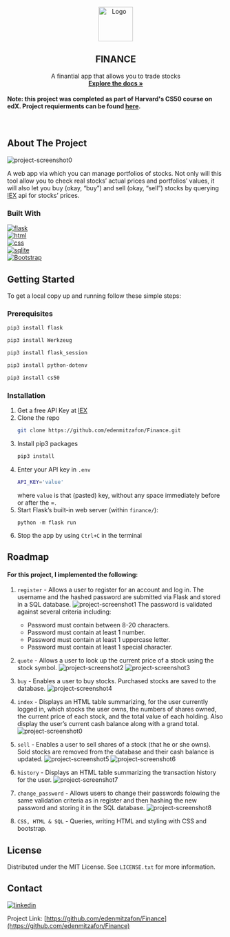 <br />
<div align="center">
  <a href="https://github.com/edenmitzafon/Finance.git">
    <img src="static/icon.png" alt="Logo" width="80" height="80">
  </a>


<h2 align="center">FINANCE</h2>

  <p align="center">
    A finantial app that allows you to trade stocks
    <br />
    <a href="https://github.com/edenmitzafon/Finance.git"><strong>Explore the docs »</strong></a>
  </p>
</div>

#### **Note:** this project was completed as part of Harvard's CS50 course on edX. Project requierments can be found [here](https://cs50.harvard.edu/x/2022/psets/9/).
<br>

## About The Project
![project-screenshot0]

A web app via which you can manage portfolios of stocks. Not only will this tool allow you to check real stocks’ actual prices and portfolios’ values, it will also let you buy (okay, “buy”) and sell (okay, “sell”) stocks by querying [IEX](https://iexcloud.io/) api for stocks’ prices.
<br>

### Built With

[![flask][flask.com]][flask-url]  
[![html][html.com]][html-url]  
[![css][css.com]][css-url]  
[![sqlite][sqlite.com]][sqlite-url]  
[![Bootstrap][Bootstrap.com]][Bootstrap-url]  

## Getting Started
To get a local copy up and running follow these simple steps:
### Prerequisites

```sh
pip3 install flask
```
```sh
pip3 install Werkzeug
```
```sh
pip3 install flask_session
```
```sh
pip3 install python-dotenv
```
```sh
pip3 install cs50
```
### Installation

1. Get a free API Key at [IEX](https://iexcloud.io/)
2. Clone the repo
   ```sh
   git clone https://github.com/edenmitzafon/Finance.git
   ```
3. Install pip3 packages
   ```sh
   pip3 install
   ```
4. Enter your API key in `.env`
   ```sh
   API_KEY='value'
   ```
   where `value` is that (pasted) key, without any space immediately before or after the =.
5. Start Flask’s built-in web server (within `finance/`):
    ```
    python -m flask run
    ```
6. Stop the app by using `Ctrl+C` in the terminal

## Roadmap
#### For this project, I implemented the following:

1. `register` - Allows a user to register for an account and log in. The username and the hashed password are submitted via Flask and stored in a SQL database.
![project-screenshot1]
The password is validated against several criteria including:

    * Password must contain between 8-20 characters.
    * Password must contain at least 1 number.
    * Password must contain at least 1 uppercase letter.
    * Password must contain at least 1 special character.
1. `quote` - Allows a user to look up the current price of a stock using the stock symbol.
![project-screenshot2]
![project-screenshot3]
1. `buy` - Enables a user to buy stocks. Purchased stocks are saved to the database.
![project-screenshot4]
1. `index` - Displays an HTML table summarizing, for the user currently logged in, which stocks the user owns, the numbers of shares owned, the current price of each stock, and the total value of each holding. Also display the user’s current cash balance along with a grand total.
![project-screenshot0]
1. `sell` -  Enables a user to sell shares of a stock (that he or she owns). Sold stocks are removed from the database and their cash balance is updated.
![project-screenshot5]
![project-screenshot6]
1. `history` - Displays an HTML table summarizing the transaction history for the user.
![project-screenshot7]
1. `change_password` - Allows users to change their passwords folowing the same validation criteria as in register and then hashing the new password and storing it in the SQL database.
![project-screenshot8]
1. `CSS, HTML & SQL` - Queries, writing HTML and styling with CSS and bootstrap.

## License

Distributed under the MIT License. See `LICENSE.txt` for more information.

## Contact

[![linkedin][linkedin.com]][linkedin-url]  

Project Link: [https://github.com/edenmitzafon/Finance](https://github.com/edenmitzafon/Finance)



[project-screenshot0]: images\project.png
[project-screenshot1]: images\regisger.png
[project-screenshot2]: images\quote.png
[project-screenshot3]: images\quote2.png
[project-screenshot4]: images\buy.png
[project-screenshot5]: images\sell.png
[project-screenshot6]: images\sell2.png
[project-screenshot7]: images\history.png
[project-screenshot8]: images\password.png

[linkedin.com]: https://img.shields.io/badge/linkedin-%230077B5.svg?style=for-the-badge&logo=linkedin&logoColor=white
[linkedin-url]: https://www.linkedin.com/in/eden-mitzafon-1a2657254/
[sqlite.com]: https://img.shields.io/badge/sqlite-%2307405e.svg?style=for-the-badge&logo=sqlite&logoColor=white
[sqlite-url]: https://www.sqlite.org/index.html
[css.com]: https://img.shields.io/badge/css3-%231572B6.svg?style=for-the-badge&logo=css3&logoColor=white
[css-url]: https://www.w3.org/Style/CSS/Overview.en.html
[html.com]: https://img.shields.io/badge/html5-%23E34F26.svg?style=for-the-badge&logo=html5&logoColor=white
[html-url]: https://html.com/
[flask.com]: https://img.shields.io/badge/flask-%23000.svg?style=for-the-badge&logo=flask&logoColor=white
[flask-url]: https://flask.palletsprojects.com/en/2.2.x/
[Bootstrap.com]: https://img.shields.io/badge/Bootstrap-563D7C?style=for-the-badge&logo=bootstrap&logoColor=white
[Bootstrap-url]: https://getbootstrap.com